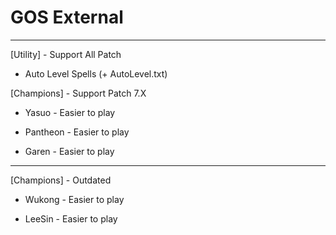# GOS External
_______________________________________________________________
[Utility] - Support All Patch

* Auto Level Spells (+ AutoLevel.txt)

[Champions] - Support Patch 7.X

* Yasuo - Easier to play

* Pantheon - Easier to play

* Garen - Easier to play
_______________________________________________________________
[Champions] - Outdated

* Wukong - Easier to play 

* LeeSin - Easier to play
